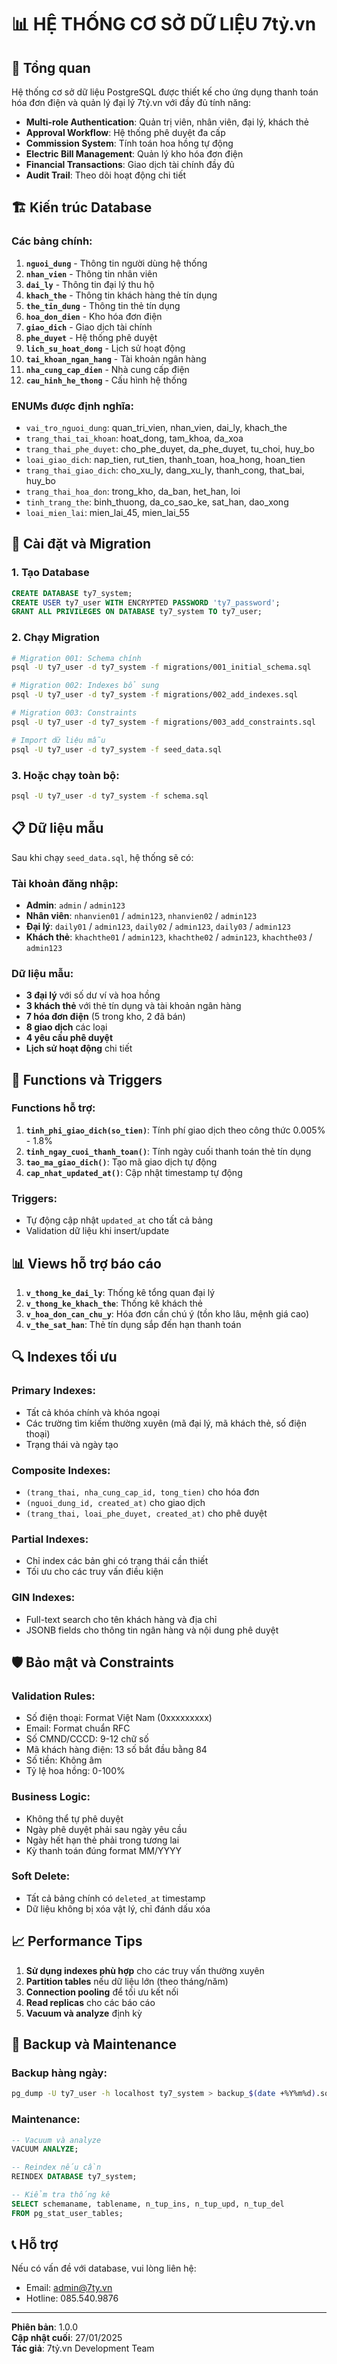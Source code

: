 # 📊 HỆ THỐNG CƠ SỞ DỮ LIỆU 7tỷ.vn

## 🎯 Tổng quan

Hệ thống cơ sở dữ liệu PostgreSQL được thiết kế cho ứng dụng thanh toán hóa đơn điện và quản lý đại lý 7tỷ.vn với đầy đủ tính năng:

- **Multi-role Authentication**: Quản trị viên, nhân viên, đại lý, khách thẻ
- **Approval Workflow**: Hệ thống phê duyệt đa cấp
- **Commission System**: Tính toán hoa hồng tự động
- **Electric Bill Management**: Quản lý kho hóa đơn điện
- **Financial Transactions**: Giao dịch tài chính đầy đủ
- **Audit Trail**: Theo dõi hoạt động chi tiết

## 🏗️ Kiến trúc Database

### Các bảng chính:

1. **`nguoi_dung`** - Thông tin người dùng hệ thống
2. **`nhan_vien`** - Thông tin nhân viên
3. **`dai_ly`** - Thông tin đại lý thu hộ
4. **`khach_the`** - Thông tin khách hàng thẻ tín dụng
5. **`the_tin_dung`** - Thông tin thẻ tín dụng
6. **`hoa_don_dien`** - Kho hóa đơn điện
7. **`giao_dich`** - Giao dịch tài chính
8. **`phe_duyet`** - Hệ thống phê duyệt
9. **`lich_su_hoat_dong`** - Lịch sử hoạt động
10. **`tai_khoan_ngan_hang`** - Tài khoản ngân hàng
11. **`nha_cung_cap_dien`** - Nhà cung cấp điện
12. **`cau_hinh_he_thong`** - Cấu hình hệ thống

### ENUMs được định nghĩa:

- `vai_tro_nguoi_dung`: quan_tri_vien, nhan_vien, dai_ly, khach_the
- `trang_thai_tai_khoan`: hoat_dong, tam_khoa, da_xoa
- `trang_thai_phe_duyet`: cho_phe_duyet, da_phe_duyet, tu_choi, huy_bo
- `loai_giao_dich`: nap_tien, rut_tien, thanh_toan, hoa_hong, hoan_tien
- `trang_thai_giao_dich`: cho_xu_ly, dang_xu_ly, thanh_cong, that_bai, huy_bo
- `trang_thai_hoa_don`: trong_kho, da_ban, het_han, loi
- `tinh_trang_the`: binh_thuong, da_co_sao_ke, sat_han, dao_xong
- `loai_mien_lai`: mien_lai_45, mien_lai_55

## 🚀 Cài đặt và Migration

### 1. Tạo Database

```sql
CREATE DATABASE ty7_system;
CREATE USER ty7_user WITH ENCRYPTED PASSWORD 'ty7_password';
GRANT ALL PRIVILEGES ON DATABASE ty7_system TO ty7_user;
```

### 2. Chạy Migration

```bash
# Migration 001: Schema chính
psql -U ty7_user -d ty7_system -f migrations/001_initial_schema.sql

# Migration 002: Indexes bổ sung
psql -U ty7_user -d ty7_system -f migrations/002_add_indexes.sql

# Migration 003: Constraints
psql -U ty7_user -d ty7_system -f migrations/003_add_constraints.sql

# Import dữ liệu mẫu
psql -U ty7_user -d ty7_system -f seed_data.sql
```

### 3. Hoặc chạy toàn bộ:

```bash
psql -U ty7_user -d ty7_system -f schema.sql
```

## 📋 Dữ liệu mẫu

Sau khi chạy `seed_data.sql`, hệ thống sẽ có:

### Tài khoản đăng nhập:
- **Admin**: `admin` / `admin123`
- **Nhân viên**: `nhanvien01` / `admin123`, `nhanvien02` / `admin123`
- **Đại lý**: `daily01` / `admin123`, `daily02` / `admin123`, `daily03` / `admin123`
- **Khách thẻ**: `khachthe01` / `admin123`, `khachthe02` / `admin123`, `khachthe03` / `admin123`

### Dữ liệu mẫu:
- **3 đại lý** với số dư ví và hoa hồng
- **3 khách thẻ** với thẻ tín dụng và tài khoản ngân hàng
- **7 hóa đơn điện** (5 trong kho, 2 đã bán)
- **8 giao dịch** các loại
- **4 yêu cầu phê duyệt**
- **Lịch sử hoạt động** chi tiết

## 🔧 Functions và Triggers

### Functions hỗ trợ:

1. **`tinh_phi_giao_dich(so_tien)`**: Tính phí giao dịch theo công thức 0.005% - 1.8%
2. **`tinh_ngay_cuoi_thanh_toan()`**: Tính ngày cuối thanh toán thẻ tín dụng
3. **`tao_ma_giao_dich()`**: Tạo mã giao dịch tự động
4. **`cap_nhat_updated_at()`**: Cập nhật timestamp tự động

### Triggers:
- Tự động cập nhật `updated_at` cho tất cả bảng
- Validation dữ liệu khi insert/update

## 📊 Views hỗ trợ báo cáo

1. **`v_thong_ke_dai_ly`**: Thống kê tổng quan đại lý
2. **`v_thong_ke_khach_the`**: Thống kê khách thẻ
3. **`v_hoa_don_can_chu_y`**: Hóa đơn cần chú ý (tồn kho lâu, mệnh giá cao)
4. **`v_the_sat_han`**: Thẻ tín dụng sắp đến hạn thanh toán

## 🔍 Indexes tối ưu

### Primary Indexes:
- Tất cả khóa chính và khóa ngoại
- Các trường tìm kiếm thường xuyên (mã đại lý, mã khách thẻ, số điện thoại)
- Trạng thái và ngày tạo

### Composite Indexes:
- `(trang_thai, nha_cung_cap_id, tong_tien)` cho hóa đơn
- `(nguoi_dung_id, created_at)` cho giao dịch
- `(trang_thai, loai_phe_duyet, created_at)` cho phê duyệt

### Partial Indexes:
- Chỉ index các bản ghi có trạng thái cần thiết
- Tối ưu cho các truy vấn điều kiện

### GIN Indexes:
- Full-text search cho tên khách hàng và địa chỉ
- JSONB fields cho thông tin ngân hàng và nội dung phê duyệt

## 🛡️ Bảo mật và Constraints

### Validation Rules:
- Số điện thoại: Format Việt Nam (0xxxxxxxxx)
- Email: Format chuẩn RFC
- Số CMND/CCCD: 9-12 chữ số
- Mã khách hàng điện: 13 số bắt đầu bằng 84
- Số tiền: Không âm
- Tỷ lệ hoa hồng: 0-100%

### Business Logic:
- Không thể tự phê duyệt
- Ngày phê duyệt phải sau ngày yêu cầu
- Ngày hết hạn thẻ phải trong tương lai
- Kỳ thanh toán đúng format MM/YYYY

### Soft Delete:
- Tất cả bảng chính có `deleted_at` timestamp
- Dữ liệu không bị xóa vật lý, chỉ đánh dấu xóa

## 📈 Performance Tips

1. **Sử dụng indexes phù hợp** cho các truy vấn thường xuyên
2. **Partition tables** nếu dữ liệu lớn (theo tháng/năm)
3. **Connection pooling** để tối ưu kết nối
4. **Read replicas** cho các báo cáo
5. **Vacuum và analyze** định kỳ

## 🔄 Backup và Maintenance

### Backup hàng ngày:
```bash
pg_dump -U ty7_user -h localhost ty7_system > backup_$(date +%Y%m%d).sql
```

### Maintenance:
```sql
-- Vacuum và analyze
VACUUM ANALYZE;

-- Reindex nếu cần
REINDEX DATABASE ty7_system;

-- Kiểm tra thống kê
SELECT schemaname, tablename, n_tup_ins, n_tup_upd, n_tup_del 
FROM pg_stat_user_tables;
```

## 📞 Hỗ trợ

Nếu có vấn đề với database, vui lòng liên hệ:
- Email: admin@7ty.vn
- Hotline: 085.540.9876

---

**Phiên bản**: 1.0.0  
**Cập nhật cuối**: 27/01/2025  
**Tác giả**: 7tỷ.vn Development Team